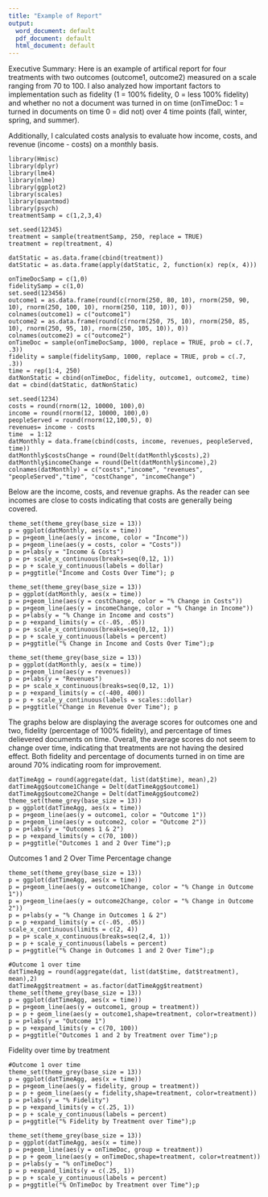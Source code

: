 ```yaml
---
title: "Example of Report"
output:
  word_document: default
  pdf_document: default
  html_document: default
---
```

Executive Summary: Here is an example of artifical report for four treatments with two outcomes (outcome1, outcome2) measured on a scale ranging from 70 to 100.  I also analyzed how important factors to implementation such as fidelity (1 = 100% fidelity, 0 = less 100% fidelity) and whether no not a document was turned in on time (onTimeDoc: 1 = turned in documents on time 0 = did not) over 4 time points (fall, winter, spring, and summer).

Additionally, I calculated costs analysis to evaluate how income, costs, and revenue (income - costs) on a monthly basis.
```{r, echo=FALSE, message=FALSE, warning=FALSE}
library(Hmisc)
library(dplyr)
library(lme4)
library(nlme)
library(ggplot2)
library(scales)
library(quantmod)
library(psych)
treatmentSamp = c(1,2,3,4)

set.seed(12345)
treatment = sample(treatmentSamp, 250, replace = TRUE)
treatment = rep(treatment, 4)

datStatic = as.data.frame(cbind(treatment))
datStatic = as.data.frame(apply(datStatic, 2, function(x) rep(x, 4)))

onTimeDocSamp = c(1,0)
fidelitySamp = c(1,0)
set.seed(123456)
outcome1 = as.data.frame(round(c(rnorm(250, 80, 10), rnorm(250, 90, 10), rnorm(250, 100, 10), rnorm(250, 110, 10)), 0))
colnames(outcome1) = c("outcome1")
outcome2 = as.data.frame(round(c(rnorm(250, 75, 10), rnorm(250, 85, 10), rnorm(250, 95, 10), rnorm(250, 105, 10)), 0))
colnames(outcome2) = c("outcome2")
onTimeDoc = sample(onTimeDocSamp, 1000, replace = TRUE, prob = c(.7, .3))
fidelity = sample(fidelitySamp, 1000, replace = TRUE, prob = c(.7, .3))
time = rep(1:4, 250)
datNonStatic = cbind(onTimeDoc, fidelity, outcome1, outcome2, time)
dat = cbind(datStatic, datNonStatic)

set.seed(1234)
costs = round(rnorm(12, 10000, 100),0)
income = round(rnorm(12, 10000, 100),0)
peopleServed = round(rnorm(12,100,5), 0)
revenues= income - costs
time  = 1:12
datMonthly = data.frame(cbind(costs, income, revenues, peopleServed, time))
datMonthly$costsChange = round(Delt(datMonthly$costs),2)
datMonthly$incomeChange = round(Delt(datMonthly$income),2)
colnames(datMonthly) = c("costs","income", "revenues", "peopleServed","time", "costChange", "incomeChange")
```
Below are the income, costs, and revenue graphs.  As the reader can see incomes are close to costs indicating that costs are generally being covered.
```{r, echo=FALSE, message=FALSE, warning=FALSE}
theme_set(theme_grey(base_size = 13))
p = ggplot(datMonthly, aes(x = time))
p = p+geom_line(aes(y = income, color = "Income"))
p = p+geom_line(aes(y = costs, color = "Costs"))
p = p+labs(y = "Income & Costs")
p = p+ scale_x_continuous(breaks=seq(0,12, 1))
p = p + scale_y_continuous(labels = dollar)
p = p+ggtitle("Income and Costs Over Time"); p

theme_set(theme_grey(base_size = 13))
p = ggplot(datMonthly, aes(x = time))
p = p+geom_line(aes(y = costChange, color = "% Change in Costs"))
p = p+geom_line(aes(y = incomeChange, color = "% Change in Income"))
p = p+labs(y = "% Change in Income and costs")
p = p +expand_limits(y = c(-.05, .05))
p = p+ scale_x_continuous(breaks=seq(0,12, 1))
p = p + scale_y_continuous(labels = percent)
p = p+ggtitle("% Change in Income and Costs Over Time");p

theme_set(theme_grey(base_size = 13))
p = ggplot(datMonthly, aes(x = time))
p = p+geom_line(aes(y = revenues))
p = p+labs(y = "Revenues")
p = p+ scale_x_continuous(breaks=seq(0,12, 1))
p = p +expand_limits(y = c(-400, 400))
p = p + scale_y_continuous(labels = scales::dollar)
p = p+ggtitle("Change in Revenue Over Time"); p

```
The graphs below are displaying the average scores for outcomes one and two, fidelity (percentage of 100% fidelity), and percentage of times delievered documents on time.  Overall, the average scores do not seem to change over time, indicating that treatments are not having the desired effect.  Both fidelity and percentage of documents turned in on time are around 70% indicating room for improvement.
```{r, message=FALSE, warning=FALSE, echo=FALSE}
datTimeAgg = round(aggregate(dat, list(dat$time), mean),2)
datTimeAgg$outcome1Change = Delt(datTimeAgg$outcome1)
datTimeAgg$outcome2Change = Delt(datTimeAgg$outcome2)
theme_set(theme_grey(base_size = 13))
p = ggplot(datTimeAgg, aes(x = time))
p = p+geom_line(aes(y = outcome1, color = "Outcome 1"))
p = p+geom_line(aes(y = outcome2, color = "Outcome 2"))
p = p+labs(y = "Outcomes 1 & 2")
p = p +expand_limits(y = c(70, 100))
p = p+ggtitle("Outcomes 1 and 2 Over Time");p
```
Outcomes 1 and 2 Over Time Percentage change
```{r, message=FALSE, warning=FALSE, echo=FALSE}
theme_set(theme_grey(base_size = 13))
p = ggplot(datTimeAgg, aes(x = time))
p = p+geom_line(aes(y = outcome1Change, color = "% Change in Outcome 1"))
p = p+geom_line(aes(y = outcome2Change, color = "% Change in Outcome 2"))
p = p+labs(y = "% Change in Outcomes 1 & 2")
p = p +expand_limits(y = c(-.05, .05))
scale_x_continuous(limits = c(2, 4))
p = p+ scale_x_continuous(breaks=seq(2,4, 1))
p = p + scale_y_continuous(labels = percent)
p = p+ggtitle("% Change in Outcomes 1 and 2 Over Time");p
```

```{r, message=FALSE, warning=FALSE, echo=FALSE}
#Outcome 1 over time 
datTimeAgg = round(aggregate(dat, list(dat$time, dat$treatment), mean),2)
datTimeAgg$treatment = as.factor(datTimeAgg$treatment)
theme_set(theme_grey(base_size = 13))
p = ggplot(datTimeAgg, aes(x = time))
p = p+geom_line(aes(y = outcome1, group = treatment))
p = p + geom_line(aes(y = outcome1,shape=treatment, color=treatment))
p = p+labs(y = "Outcome 1")
p = p +expand_limits(y = c(70, 100))
p = p+ggtitle("Outcomes 1 and 2 by Treatment over Time");p
```
Fidelity over time by treatment
```{r, message=FALSE, warning=FALSE, echo=FALSE}
#Outcome 1 over time 
theme_set(theme_grey(base_size = 13))
p = ggplot(datTimeAgg, aes(x = time))
p = p+geom_line(aes(y = fidelity, group = treatment))
p = p + geom_line(aes(y = fidelity,shape=treatment, color=treatment))
p = p+labs(y = "% Fidelity")
p = p +expand_limits(y = c(.25, 1))
p = p + scale_y_continuous(labels = percent)
p = p+ggtitle("% Fidelity by Treatment over Time");p
```
```{r, message=FALSE, warning=FALSE, echo=FALSE}
theme_set(theme_grey(base_size = 13))
p = ggplot(datTimeAgg, aes(x = time))
p = p+geom_line(aes(y = onTimeDoc, group = treatment))
p = p + geom_line(aes(y = onTimeDoc,shape=treatment, color=treatment))
p = p+labs(y = "% onTimeDoc")
p = p +expand_limits(y = c(.25, 1))
p = p + scale_y_continuous(labels = percent)
p = p+ggtitle("% OnTimeDoc by Treatment over Time");p
```



